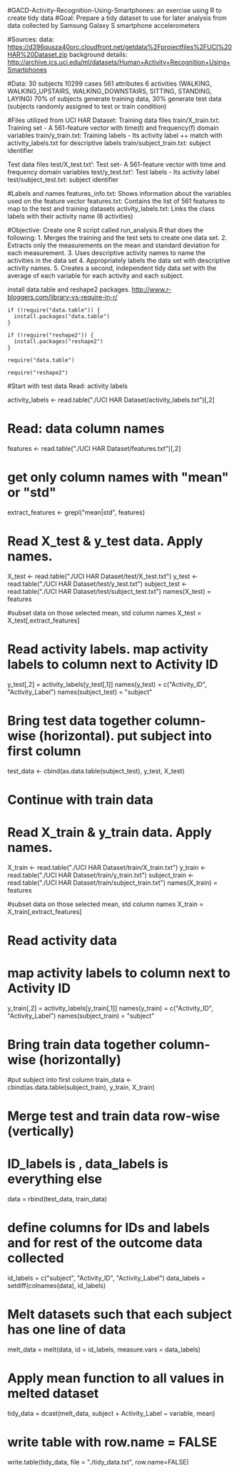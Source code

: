 #GACD-Activity-Recognition-Using-Smartphones:  an exercise using R to create tidy data
#Goal: Prepare a tidy dataset to use for later analysis from data collected by Samsung Galaxy S smartphone accelerometers 

#Sources:
data: https://d396qusza40orc.cloudfront.net/getdata%2Fprojectfiles%2FUCI%20HAR%20Dataset.zip
background details: http://archive.ics.uci.edu/ml/datasets/Human+Activity+Recognition+Using+Smartphones

#Data:
30 subjects
10299 cases
561 attributes
6 activities (WALKING, WALKING_UPSTAIRS, WALKING_DOWNSTAIRS, SITTING, STANDING, LAYING)
70% of subjects generate training data, 30% generate test data (subjects randomly assigned to test or train condition)

#Files utilized from UCI HAR Dataset:
Training data files
train/X_train.txt: Training set - A 561-feature vector with time(t) and frequency(f) domain variables
train/y_train.txt: Training labels - Its activity label ++ match with activity_labels.txt for descriptive labels
train/subject_train.txt: subject identifier

Test data files
test/X_test.txt’: Test set- A 561-feature vector with time and frequency domain variables
test/y_test.txt’: Test labels - Its activity label 
test/subject_test.txt: subject identifier

#Labels and names
features_info.txt: Shows information about the variables used on the feature vector
features.txt: Contains the list of 561 features to map to the test and training datasets
activity_labels.txt: Links the class labels with their activity name (6 activities)

#Objective: Create one R script called run_analysis.R that does the following: 
    1. Merges the training and the test sets to create one data set. 
    2. Extracts only the measurements on the mean and standard deviation for each measurement. 
    3. Uses descriptive activity names to name the activities in the data set 
    4. Appropriately labels the data set with descriptive activity names. 
    5. Creates a second, independent tidy data set with the average of each variable for each activity and each subject. 

install data.table and reshape2 packages. 
http://www.r-bloggers.com/library-vs-require-in-r/

```{r}
if (!require("data.table")) { 
  install.packages("data.table") 
} 
```

```
if (!require("reshape2")) { 
  install.packages("reshape2") 
} 
```

```
require("data.table") 
```

```
require("reshape2") 
```

#Start with test data Read: activity labels

activity_labels <- read.table("./UCI HAR Dataset/activity_labels.txt")[,2]

# Read: data column names
features <- read.table("./UCI HAR Dataset/features.txt")[,2]

# get only column names with "mean" or "std"
extract_features <- grepl("mean|std", features)

# Read X_test & y_test data. Apply names.
X_test <- read.table("./UCI HAR Dataset/test/X_test.txt")
y_test <- read.table("./UCI HAR Dataset/test/y_test.txt")
subject_test <- read.table("./UCI HAR Dataset/test/subject_test.txt")
names(X_test) = features

#subset data on those selected mean, std column names
X_test = X_test[,extract_features]

# Read activity labels. map activity labels to column next to Activity ID
y_test[,2] = activity_labels[y_test[,1]]
names(y_test) = c("Activity_ID", "Activity_Label")
names(subject_test) = "subject"

# Bring test data together column-wise (horizontal). put subject into first column
test_data <- cbind(as.data.table(subject_test), y_test, X_test)

# Continue with train data
# Read X_train & y_train data.  Apply names.

X_train <- read.table("./UCI HAR Dataset/train/X_train.txt")
y_train <- read.table("./UCI HAR Dataset/train/y_train.txt")
subject_train <- read.table("./UCI HAR Dataset/train/subject_train.txt")
names(X_train) = features

#subset data on those selected mean, std column names
X_train = X_train[,extract_features]

# Read activity data
# map activity labels to column next to Activity ID
y_train[,2] = activity_labels[y_train[,1]]
names(y_train) = c("Activity_ID", "Activity_Label")
names(subject_train) = "subject"

# Bring train data together column-wise (horizontally)
#put subject into first column
train_data <- cbind(as.data.table(subject_train), y_train, X_train)

# Merge test and train data row-wise (vertically)
# ID_labels is , data_labels is everything else
data = rbind(test_data, train_data)

# define columns for IDs and labels and for rest of the outcome data collected
id_labels = c("subject", "Activity_ID", "Activity_Label")
data_labels = setdiff(colnames(data), id_labels)

# Melt datasets such that each subject has one line of data 
melt_data = melt(data, id = id_labels, measure.vars = data_labels)

# Apply mean function to all values in melted dataset
tidy_data = dcast(melt_data, subject + Activity_Label ~ variable, mean)

# write table with row.name = FALSE
write.table(tidy_data, file = "./tidy_data.txt", row.name=FALSE)
